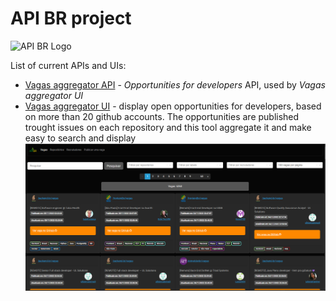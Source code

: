 # API BR project

<img src="https://apibr.com/ui/vagas/ApiBRLogo.png" alt="API BR Logo" width="150px" />

List of current APIs and UIs:

- [Vagas aggregator API](https://apibr.com/vagas/api/v1/) - *Opportunities for developers* API, used by *Vagas aggregator UI*
- [Vagas aggregator UI](https://apibr.com/ui/vagas/) - display open opportunities for developers, based on more than 20 github accounts. The opportunities are published trought issues on each repository and this tool aggregate it and make easy to search and display
![Screenshot of project interface](https://raw.githubusercontent.com/ApiBR/.github/main/profile/ApiBrVagasUi.png)
